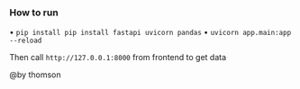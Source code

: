 ### How to run

• `pip install pip install fastapi uvicorn pandas`
• `uvicorn app.main:app --reload`

Then call `http://127.0.0.1:8000` from frontend to get data

@by thomson
